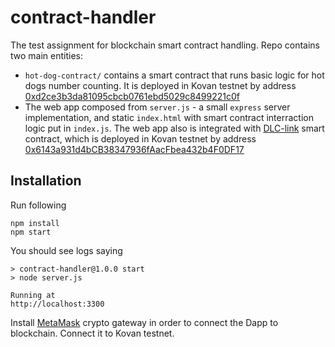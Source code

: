 # contract-handler

The test assignment for blockchain smart contract handling. Repo contains two main entities:
* `hot-dog-contract/` contains a smart contract that runs basic logic for hot dogs number counting. 
It is deployed in Kovan testnet by address [0xd2ce3b3da81095cbcb0761ebd5029c8499221c0f](https://kovan.etherscan.io/address/0xd2ce3b3da81095cbcb0761ebd5029c8499221c0f) 
* The web app composed from `server.js` - a small `express` server implementation, and static `index.html` with
smart contract interraction logic put in `index.js`. The web app also is
integrated with [DLC-link](https://github.com/DLC-link/dlc-solidity-smart-contract) smart contract, which is deployed in Kovan testnet by address
[0x6143a931d4bCB38347936fAacFbea432b4F0DF17](https://kovan.etherscan.io/address/0x6143a931d4bCB38347936fAacFbea432b4F0DF17)

## Installation

Run following

```
npm install
npm start
```

You should see logs saying

```
> contract-handler@1.0.0 start
> node server.js

Running at
http://localhost:3300
```

Install [MetaMask](https://metamask.io/) crypto gateway in order to connect the Dapp to blockchain. Connect it to Kovan testnet.
